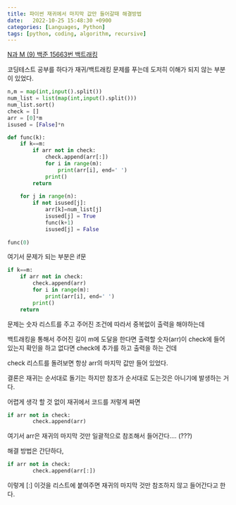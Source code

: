 ```yaml
---
title: 파이썬 재귀에서 마지막 값만 들어갈때 해결방법
date:   2022-10-25 15:48:30 +0900
categories: [Languages, Python]
tags: [python, coding, algorithm, recursive]
---
```


[N과 M (9) 백준 15663번 백트래킹](https://jeong-daniel.github.io/posts/N%EA%B3%BC-M-(9)-%EB%B0%B1%EC%A4%80-15663%EB%B2%88-%EB%B0%B1%ED%8A%B8%EB%9E%98%ED%82%B9/)

코딩테스트 공부를 하다가 재귀/백트래킹 문제를 푸는데 도저히 이해가 되지 않는 부분이 있었다.

```py
n,m = map(int,input().split())
num_list = list(map(int,input().split()))
num_list.sort()
check = []
arr = [0]*m
isused = [False]*n

def func(k):
    if k==m:
        if arr not in check:
            check.append(arr[:])
            for i in range(m):
                print(arr[i], end=' ')
            print()
        return
    
    for j in range(n):
        if not isused[j]:
            arr[k]=num_list[j]
            isused[j] = True
            func(k+1)
            isused[j] = False
            
func(0)
```

여기서 문제가 되는 부분은 if문

```py
if k==m:
	if arr not in check:
    	check.append(arr)
    	for i in range(m):
        	print(arr[i], end=' ')
        print()
    return
```

문제는 숫자 리스트를 주고 주어진 조건에 따라서 중복없이 출력을 해야하는데

백트래킹을 통해서 주어진 길이 m에 도달을 한다면 출력할 숫자(arr)이 check에 들어 있는지 확인을 하고 없다면 check에 추가를 하고 출력을 하는 건데

check 리스트를 돌려보면 항상 arr의 마지막 값만 들어 있었다.

결론은 재귀는 순서대로 돌기는 하지만 참조가 순서대로 도는것은 아니기에 발생하는 거다.

어렵게 생각 할 것 없이 재귀에서 코드를 저렇게 짜면 

```py
if arr not in check:
    	check.append(arr)
```

여기서 arr은 재귀의 마지막 것만 일괄적으로 참조해서 들어간다.... (???)

해결 방법은 간단하다,

```py
if arr not in check:
    	check.append(arr[:])
```

이렇게 [:] 이것을 리스트에 붙여주면 재귀의 마지막 것만 참조하지 않고 들어간다고 한다.